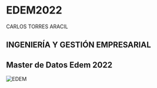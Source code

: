 # EDEM2022
CARLOS TORRES ARACIL
## INGENIERÍA Y GESTIÓN EMPRESARIAL
## Master de Datos Edem 2022
![EDEM](https://avfcv.com/wp-content/uploads/2020/11/edem.png) 
